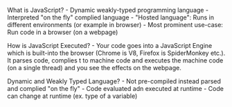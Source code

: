 What is JavaScript?
    - Dynamic weakly-typed programming language
    - Interpreted "on the fly" complied language
    - "Hosted language": Runs in different environments (or example in browser)
    - Most prominent use-case: Run code in a browser (on a webpage)

How is JavaScript Executed?
    - Your code goes into a JavaScript Engine which is built-into the browser (Chrome is V8, Firefox is SpiderMonkey etc.).  It parses code, complies t to machine code and executes the machine code (on a single thread) and you see the effects on the webpage.

Dynamic and Weakly Typed Language?
    - Not pre-compiled instead parsed and complied "on the fly" 
    - Code evaluated adn executed at runtime
    - Code can change at runtime (ex. type of a variable)

